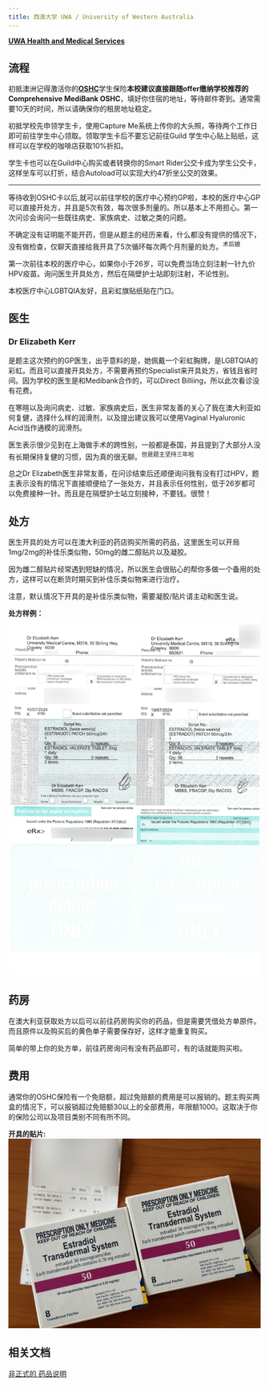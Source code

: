 ```yaml
---
title: 西澳大学 UWA / University of Western Australia
---
```


[**UWA Health and Medical Services**](https://www.uwa.edu.au/students/support-services/medical-centre)

## 流程

初抵澳洲记得激活你的[**OSHC**](https://www.studyaustralia.gov.au/en/plan-your-move/overseas-student-health-cover-oshc)学生保险**本校建议直接跟随offer缴纳学校推荐的Comprehensive MediBank OSHC**，填好你住宿的地址，等待邮件寄到。通常需要10天的时间，所以请确保你的租房地址稳定。  

初抵学校先申领学生卡，使用Capture Me系统上传你的大头照，等待两个工作日即可前往学生中心领取。领取学生卡后不要忘记前往Guild 学生中心贴上贴纸，这样可以在学校的咖啡店获取10%折扣。  

学生卡也可以在Guild中心购买或者转换你的Smart Rider公交卡成为学生公交卡，这样坐车可以打折，结合Autoload可以实现大约47折坐公交的效果。  

---

等待收到OSHC卡以后,就可以前往学校的医疗中心预约GP啦，本校的医疗中心GP可以直接开处方，并且是5次有效，每次很多剂量的。所以基本上不用担心。第一次问诊会询问一些既往病史、家族病史、过敏之类的问题。  

不确定没有证明能不能开药，但是从题主的经历来看，什么都没有提供的情况下，没有做检查，仅聊天直接给我开具了5次循环每次两个月剂量的处方。<sup>术后娘</sup>   

第一次前往本校的医疗中心，如果你小于26岁，可以免费当场立刻注射一针九价HPV疫苗。询问医生开具处方，然后在隔壁护士站即刻注射，不论性别。  

本校医疗中心LGBTQIA友好，且彩虹旗贴纸贴在门口。  

## 医生

### Dr Elizabeth Kerr
是题主这次预约的GP医生，出乎意料的是，她佩戴一个彩虹胸牌，是LGBTQIA的彩虹。而且可以直接开具处方，不需要再预约Specialist来开具处方，省钱且省时间。因为学校的医生是和Medibank合作的，可以Direct Billiing，所以此次看诊没有花费。  

在寒暄以及询问病史、过敏、家族病史后，医生非常友善的关心了我在澳大利亚如何复健，选择什么样的润滑剂，以及提出建议我可以使用Vaginal Hyaluronic Acid当作通模的润滑剂。  

医生表示很少见到在上海做手术的跨性别，一般都是泰国，并且提到了大部分人没有长期保持复健的习惯，因为真的很无聊。<sup>但是题主坚持三年啦</sup>   

总之Dr Elizabeth医生非常友善，在问诊结束后还顺便询问我有没有打过HPV，题主表示没有的情况下直接顺便给了一张处方，并且表示任何性别，低于26岁都可以免费接种一针。而且是在隔壁护士站立刻接种，不要钱。很赞！  

## 处方
医生开具的处方可以在澳大利亚的药店购买所需的药品，这里医生可以开局1mg/2mg的补佳乐类似物，50mg的雌二醇贴片以及凝胶。  

因为雌二醇贴片经常遇到短缺的情况，所以医生会很贴心的帮你多做一个备用的处方，这样可以在断货时期买到补佳乐类似物来进行治疗。  

注意，默认情况下开具的是补佳乐类似物，需要凝胶/贴片请主动和医生说。  

**处方样例：**
![处方样例](prescription.jpg)

## 药房
在澳大利亚获取处方以后可以前往药房购买你的药品，但是需要凭借处方单原件。而且原件以及购买后的黄色单子需要保存好，这样才能重复购买。  

简单的带上你的处方单，前往药房询问有没有药品即可，有的话就能购买啦。  

## 费用
通常你的OSHC保险有一个免赔额，超过免赔额的费用是可以报销的。题主购买两盒的情况下，可以报销超过免赔额30以上的全部费用，年限额1000。这取决于你的保险公司以及项目类别不同有所不同。  

**开具的贴片:**
![开具的贴片](medication.jpg)


## 相关文档
[非正式的 药品说明](https://forum.limonnur.party/t/topic/14374)




